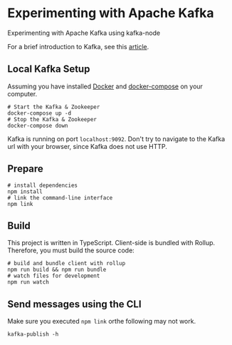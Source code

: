 # Experimenting with Apache Kafka
Experimenting with Apache Kafka using kafka-node

For a brief introduction to Kafka, see this [article](https://sookocheff.com/post/kafka/kafka-in-a-nutshell/).

## Local Kafka Setup

Assuming you have installed [Docker](https://www.docker.com/) and [docker-compose](https://docs.docker.com/compose/) on your computer.

```shell
# Start the Kafka & Zookeeper
docker-compose up -d
# Stop the Kafka & Zookeeper
docker-compose down
```

Kafka is running on port `localhost:9092`. Don't try to navigate to the Kafka url with your browser, since Kafka does not use HTTP.

## Prepare

```shell
# install dependencies
npm install
# link the command-line interface
npm link
```

## Build

This project is written in TypeScript. Client-side is bundled with Rollup.
Therefore, you must build the source code:

```shell
# build and bundle client with rollup
npm run build && npm run bundle
# watch files for development
npm run watch
```

## Send messages using the CLI

Make sure you executed `npm link` orthe following may not work.

```shell
kafka-publish -h
```








